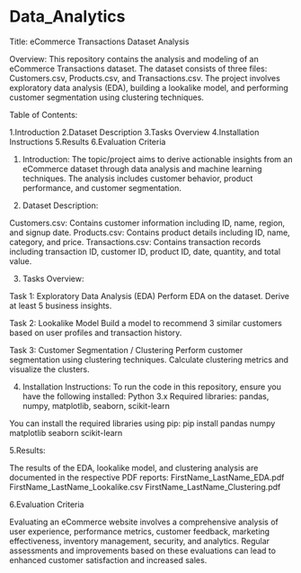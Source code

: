 # Data_Analytics
Title: eCommerce Transactions Dataset Analysis

Overview: This repository contains the analysis and modeling of an eCommerce Transactions dataset. The dataset consists of three files: Customers.csv, Products.csv, and Transactions.csv. The project involves exploratory data analysis (EDA), building a lookalike model, and performing customer segmentation using clustering techniques.

Table of Contents:

1.Introduction
2.Dataset Description
3.Tasks Overview
4.Installation Instructions
5.Results
6.Evaluation Criteria

1. Introduction:
   The topic/project aims to derive actionable insights from an eCommerce dataset through data analysis and machine learning techniques. The analysis includes customer behavior, product performance, and customer segmentation.

3. Dataset Description:

Customers.csv: Contains customer information including ID, name, region, and signup date.
Products.csv: Contains product details including ID, name, category, and price.
Transactions.csv: Contains transaction records including transaction ID, customer ID, product ID, date, quantity, and total value.

3. Tasks Overview:

Task 1: Exploratory Data Analysis (EDA)
Perform EDA on the dataset.
Derive at least 5 business insights.

Task 2: Lookalike Model
Build a model to recommend 3 similar customers based on user profiles and transaction history.

Task 3: Customer Segmentation / Clustering
Perform customer segmentation using clustering techniques.
Calculate clustering metrics and visualize the clusters.

4. Installation Instructions: To run the code in this repository, ensure you have the following installed:
   Python 3.x
   Required libraries: pandas, numpy, matplotlib, seaborn, scikit-learn
   
You can install the required libraries using pip:
  pip install pandas numpy matplotlib seaborn scikit-learn

5.Results:

The results of the EDA, lookalike model, and clustering analysis are documented in the respective PDF reports:
FirstName_LastName_EDA.pdf
FirstName_LastName_Lookalike.csv
FirstName_LastName_Clustering.pdf

6.Evaluation Criteria

Evaluating an eCommerce website involves a comprehensive analysis of user experience, performance metrics, customer feedback, marketing effectiveness, inventory management, security, and analytics. Regular assessments and improvements based on these evaluations can lead to enhanced customer satisfaction and increased sales.


